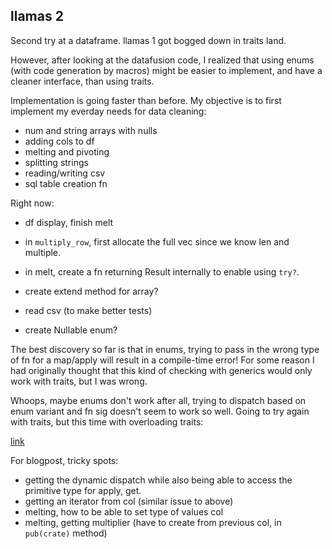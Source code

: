## llamas 2

Second try at a dataframe. llamas 1 got bogged down in traits land.

However, after looking at the datafusion code, I realized that using
enums (with code generation by macros) might be easier to implement,
and have a cleaner interface, than using traits.

Implementation is going faster than before. My objective is to first
implement my everday needs for data cleaning:

- num and string arrays with nulls
- adding cols to df
- melting and pivoting
- splitting strings
- reading/writing csv
- sql table creation fn

Right now:
- df display, finish melt
- in `multiply_row`, first allocate the full vec since we know len and multiple.
- in melt, create a fn returning Result internally to enable using `try?`.
- create extend method for array?
- read csv (to make better tests)

- create Nullable enum?

The best discovery so far is that in enums, trying to pass in the
wrong type of fn for a map/apply will result in a compile-time error!
For some reason I had originally thought that this kind of checking with
generics would only work with traits, but I was wrong.

Whoops, maybe enums don't work after all, trying to dispatch based on enum
variant and fn sig doesn't seem to work so well. Going to try again
with traits, but this time with overloading traits:


[link](https://www.reddit.com/r/rust/comments/7zrycu/so_function_overloading_is_part_of_stable_rust/)

For blogpost, tricky spots:

- getting the dynamic dispatch while also being able to access the primitive type for apply, get.
- getting an iterator from col (similar issue to above)
- melting, how to be able to set type of values col
- melting, getting multiplier (have to create from previous col, in `pub(crate)` method)
